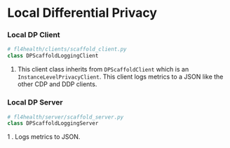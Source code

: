 # Local Differential Privacy 

### Local DP Client 

```py
# fl4health/clients/scaffold_client.py
class DPScaffoldLoggingClient
```

1. This client class inherits from `DPScaffoldClient` which is an `InstanceLevelPrivacyClient`. This client logs metrics to a JSON like the other CDP and DDP clients. 

### Local DP Server

```py
# fl4health/server/scaffold_server.py
class DPScaffoldLoggingServer
```

1 . Logs metrics to JSON.